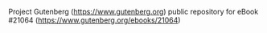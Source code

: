 Project Gutenberg (https://www.gutenberg.org) public repository for eBook #21064 (https://www.gutenberg.org/ebooks/21064)
